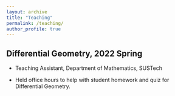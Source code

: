 ```yaml
---
layout: archive
title: "Teaching"
permalink: /teaching/
author_profile: true
---
```

## Differential Geometry, 2022 Spring 
- Teaching Assistant, Department of Mathematics, SUSTech  

- Held office hours to help with student homework and quiz for Differential Geometry.
